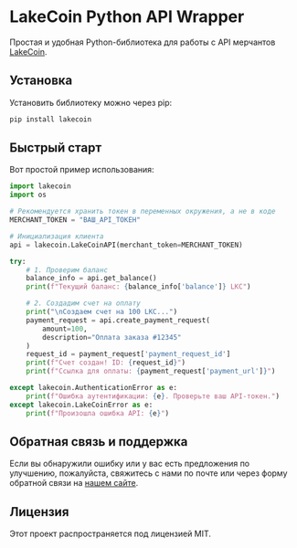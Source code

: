 # LakeCoin Python API Wrapper

Простая и удобная Python-библиотека для работы с API мерчантов [LakeCoin](https://lakecoin.ru).

## Установка

Установить библиотеку можно через pip:
```bash
pip install lakecoin
```

## Быстрый старт

Вот простой пример использования:

```python
import lakecoin
import os

# Рекомендуется хранить токен в переменных окружения, а не в коде
MERCHANT_TOKEN = "ВАШ_API_ТОКЕН"

# Инициализация клиента
api = lakecoin.LakeCoinAPI(merchant_token=MERCHANT_TOKEN)

try:
    # 1. Проверим баланс
    balance_info = api.get_balance()
    print(f"Текущий баланс: {balance_info['balance']} LKC")

    # 2. Создадим счет на оплату
    print("\nСоздаем счет на 100 LKC...")
    payment_request = api.create_payment_request(
        amount=100,
        description="Оплата заказа #12345"
    )
    request_id = payment_request['payment_request_id']
    print(f"Счет создан! ID: {request_id}")
    print(f"Ссылка для оплаты: {payment_request['payment_url']}")

except lakecoin.AuthenticationError as e:
    print(f"Ошибка аутентификации: {e}. Проверьте ваш API-токен.")
except lakecoin.LakeCoinError as e:
    print(f"Произошла ошибка API: {e}")

```

## Обратная связь и поддержка

Если вы обнаружили ошибку или у вас есть предложения по улучшению, пожалуйста, свяжитесь с нами по почте или через форму обратной связи на [нашем сайте](https://lakecoin.ru/api-docs).

## Лицензия
Этот проект распространяется под лицензией MIT.